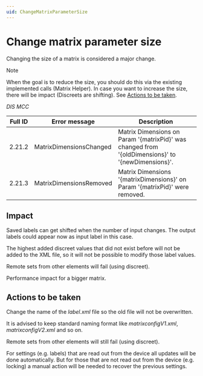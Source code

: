 ```yaml
---
uid: ChangeMatrixParameterSize
---
```


# Change matrix parameter size

Changing the size of a matrix is considered a major change.

> [!NOTE]
> When the goal is to reduce the size, you should do this via the existing implemented calls (Matrix Helper).
> In case you want to increase the size, there will be impact (Discreets are shifting). See [Actions to be taken](#actions-to-be-taken).

*DIS MCC*

| Full ID | Error message | Description |
|---------|---------------|-------------|
| 2.21.2  | MatrixDimensionsChanged | Matrix Dimensions on Param '{matrixPid}' was changed from '{oldDimensions}' to '{newDimensions}'. |
| 2.21.3  | MatrixDimensionsRemoved | Matrix Dimensions '{matrixDimensions}' on Param '{matrixPid}' were removed. |

## Impact

Saved labels can get shifted when the number of input changes. The output labels could appear now as input label in this case.

The highest added discreet values that did not exist before will not be added to the XML file, so it will not be possible to modify those label values.

Remote sets from other elements will fail (using discreet).

Performance impact for a bigger matrix.

## Actions to be taken

Change the name of the *label.xml* file so the old file will not be overwritten.

It is advised to keep standard naming format like *matrixconfigV1.xml*, *matrixconfigV2.xml* and so on.

Remote sets from other elements will still fail (using discreet).

For settings (e.g. labels) that are read out from the device all updates will be done automatically. But for those that are not read out from the device (e.g. locking) a manual action will be needed to recover the previous settings.
